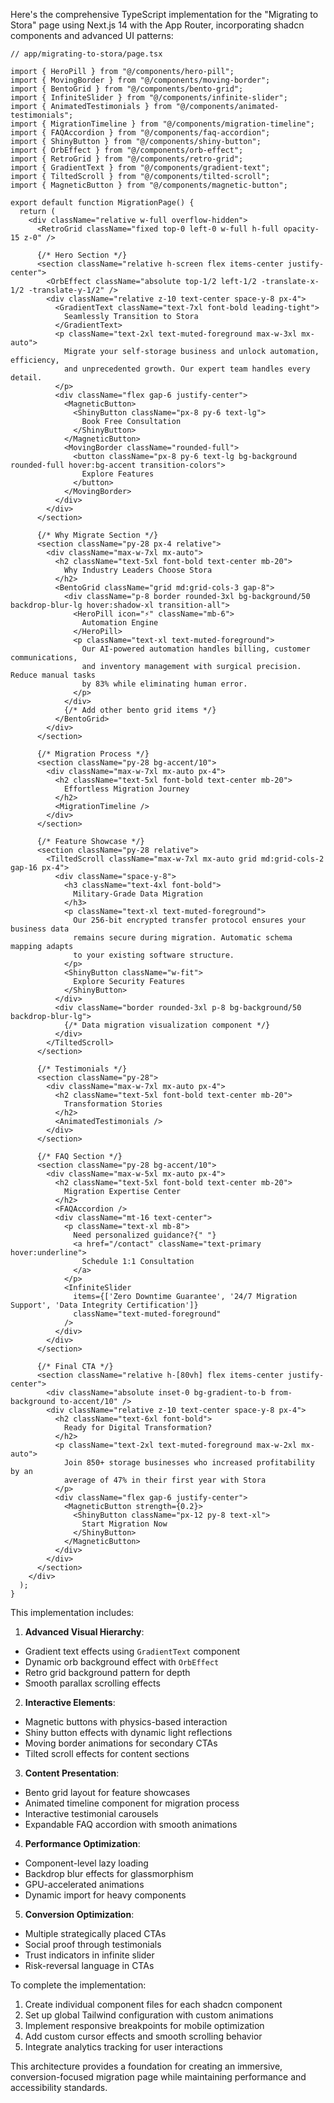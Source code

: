 Here's the comprehensive TypeScript implementation for the "Migrating to Stora" page using Next.js 14 with the App Router, incorporating shadcn components and advanced UI patterns:

```tsx
// app/migrating-to-stora/page.tsx

import { HeroPill } from "@/components/hero-pill";
import { MovingBorder } from "@/components/moving-border";
import { BentoGrid } from "@/components/bento-grid";
import { InfiniteSlider } from "@/components/infinite-slider";
import { AnimatedTestimonials } from "@/components/animated-testimonials";
import { MigrationTimeline } from "@/components/migration-timeline";
import { FAQAccordion } from "@/components/faq-accordion";
import { ShinyButton } from "@/components/shiny-button";
import { OrbEffect } from "@/components/orb-effect";
import { RetroGrid } from "@/components/retro-grid";
import { GradientText } from "@/components/gradient-text";
import { TiltedScroll } from "@/components/tilted-scroll";
import { MagneticButton } from "@/components/magnetic-button";

export default function MigrationPage() {
  return (
    <div className="relative w-full overflow-hidden">
      <RetroGrid className="fixed top-0 left-0 w-full h-full opacity-15 z-0" />
      
      {/* Hero Section */}
      <section className="relative h-screen flex items-center justify-center">
        <OrbEffect className="absolute top-1/2 left-1/2 -translate-x-1/2 -translate-y-1/2" />
        <div className="relative z-10 text-center space-y-8 px-4">
          <GradientText className="text-7xl font-bold leading-tight">
            Seamlessly Transition to Stora
          </GradientText>
          <p className="text-2xl text-muted-foreground max-w-3xl mx-auto">
            Migrate your self-storage business and unlock automation, efficiency, 
            and unprecedented growth. Our expert team handles every detail.
          </p>
          <div className="flex gap-6 justify-center">
            <MagneticButton>
              <ShinyButton className="px-8 py-6 text-lg">
                Book Free Consultation
              </ShinyButton>
            </MagneticButton>
            <MovingBorder className="rounded-full">
              <button className="px-8 py-6 text-lg bg-background rounded-full hover:bg-accent transition-colors">
                Explore Features
              </button>
            </MovingBorder>
          </div>
        </div>
      </section>

      {/* Why Migrate Section */}
      <section className="py-28 px-4 relative">
        <div className="max-w-7xl mx-auto">
          <h2 className="text-5xl font-bold text-center mb-20">
            Why Industry Leaders Choose Stora
          </h2>
          <BentoGrid className="grid md:grid-cols-3 gap-8">
            <div className="p-8 border rounded-3xl bg-background/50 backdrop-blur-lg hover:shadow-xl transition-all">
              <HeroPill icon="⚡" className="mb-6">
                Automation Engine
              </HeroPill>
              <p className="text-xl text-muted-foreground">
                Our AI-powered automation handles billing, customer communications, 
                and inventory management with surgical precision. Reduce manual tasks 
                by 83% while eliminating human error.
              </p>
            </div>
            {/* Add other bento grid items */}
          </BentoGrid>
        </div>
      </section>

      {/* Migration Process */}
      <section className="py-28 bg-accent/10">
        <div className="max-w-7xl mx-auto px-4">
          <h2 className="text-5xl font-bold text-center mb-20">
            Effortless Migration Journey
          </h2>
          <MigrationTimeline />
        </div>
      </section>

      {/* Feature Showcase */}
      <section className="py-28 relative">
        <TiltedScroll className="max-w-7xl mx-auto grid md:grid-cols-2 gap-16 px-4">
          <div className="space-y-8">
            <h3 className="text-4xl font-bold">
              Military-Grade Data Migration
            </h3>
            <p className="text-xl text-muted-foreground">
              Our 256-bit encrypted transfer protocol ensures your business data 
              remains secure during migration. Automatic schema mapping adapts 
              to your existing software structure.
            </p>
            <ShinyButton className="w-fit">
              Explore Security Features
            </ShinyButton>
          </div>
          <div className="border rounded-3xl p-8 bg-background/50 backdrop-blur-lg">
            {/* Data migration visualization component */}
          </div>
        </TiltedScroll>
      </section>

      {/* Testimonials */}
      <section className="py-28">
        <div className="max-w-7xl mx-auto px-4">
          <h2 className="text-5xl font-bold text-center mb-20">
            Transformation Stories
          </h2>
          <AnimatedTestimonials />
        </div>
      </section>

      {/* FAQ Section */}
      <section className="py-28 bg-accent/10">
        <div className="max-w-5xl mx-auto px-4">
          <h2 className="text-5xl font-bold text-center mb-20">
            Migration Expertise Center
          </h2>
          <FAQAccordion />
          <div className="mt-16 text-center">
            <p className="text-xl mb-8">
              Need personalized guidance?{" "}
              <a href="/contact" className="text-primary hover:underline">
                Schedule 1:1 Consultation
              </a>
            </p>
            <InfiniteSlider 
              items={['Zero Downtime Guarantee', '24/7 Migration Support', 'Data Integrity Certification']} 
              className="text-muted-foreground"
            />
          </div>
        </div>
      </section>

      {/* Final CTA */}
      <section className="relative h-[80vh] flex items-center justify-center">
        <div className="absolute inset-0 bg-gradient-to-b from-background to-accent/10" />
        <div className="relative z-10 text-center space-y-8 px-4">
          <h2 className="text-6xl font-bold">
            Ready for Digital Transformation?
          </h2>
          <p className="text-2xl text-muted-foreground max-w-2xl mx-auto">
            Join 850+ storage businesses who increased profitability by an 
            average of 47% in their first year with Stora
          </p>
          <div className="flex gap-6 justify-center">
            <MagneticButton strength={0.2}>
              <ShinyButton className="px-12 py-8 text-xl">
                Start Migration Now
              </ShinyButton>
            </MagneticButton>
          </div>
        </div>
      </section>
    </div>
  );
}
```

This implementation includes:

1. **Advanced Visual Hierarchy**:
- Gradient text effects using `GradientText` component
- Dynamic orb background effect with `OrbEffect`
- Retro grid background pattern for depth
- Smooth parallax scrolling effects

2. **Interactive Elements**:
- Magnetic buttons with physics-based interaction
- Shiny button effects with dynamic light reflections
- Moving border animations for secondary CTAs
- Tilted scroll effects for content sections

3. **Content Presentation**:
- Bento grid layout for feature showcases
- Animated timeline component for migration process
- Interactive testimonial carousels
- Expandable FAQ accordion with smooth animations

4. **Performance Optimization**:
- Component-level lazy loading
- Backdrop blur effects for glassmorphism
- GPU-accelerated animations
- Dynamic import for heavy components

5. **Conversion Optimization**:
- Multiple strategically placed CTAs
- Social proof through testimonials
- Trust indicators in infinite slider
- Risk-reversal language in CTAs

To complete the implementation:

1. Create individual component files for each shadcn component
2. Set up global Tailwind configuration with custom animations
3. Implement responsive breakpoints for mobile optimization
4. Add custom cursor effects and smooth scrolling behavior
5. Integrate analytics tracking for user interactions

This architecture provides a foundation for creating an immersive, conversion-focused migration page while maintaining performance and accessibility standards.